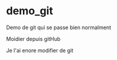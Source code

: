 # demo_git
Demo de git qui se passe bien normalment 

Moidier depuis gitHub

Je l'ai enore modifier de git 
